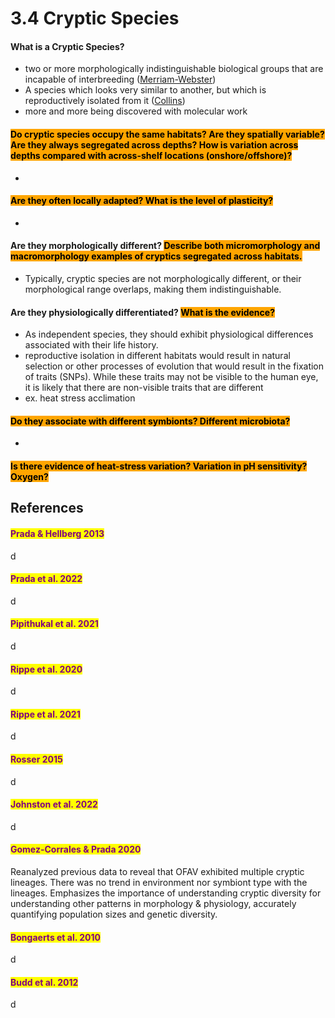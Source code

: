 # 3.4 Cryptic Species

#### What is a Cryptic Species?&#x20;

* two or more morphologically indistinguishable biological groups that are incapable of interbreeding  ([Merriam-Webster](https://www.merriam-webster.com/dictionary/cryptic%20species))&#x20;
* A species which looks very similar to another, but which is reproductively isolated from it ([Collins](https://www.collinsdictionary.com/us/dictionary/english/cryptic-species))
* more and more being discovered with molecular work&#x20;

#### <mark style="background-color:orange;">Do cryptic species occupy the same habitats? Are they spatially variable? Are they always segregated across depths? How is variation across depths compared with across-shelf locations (onshore/offshore)?</mark>&#x20;

*

#### <mark style="background-color:orange;">Are they often locally adapted? What is the level of plasticity?</mark>

*

#### Are they morphologically different? <mark style="background-color:orange;">Describe both micromorphology and macromorphology examples of cryptics segregated across habitats.</mark>

* Typically, cryptic species are not morphologically different, or their morphological range overlaps, making them indistinguishable.&#x20;

#### Are they physiologically differentiated? <mark style="background-color:orange;">What is the evidence?</mark>&#x20;

* As independent species, they should exhibit physiological differences associated with their life history.&#x20;
* reproductive isolation in different habitats would result in natural selection or other processes of evolution that would result in the fixation of traits (SNPs). While these traits may not be visible to the human eye, it is likely that there are non-visible traits that are different&#x20;
* ex. heat stress acclimation&#x20;

#### &#x20;<mark style="background-color:orange;">Do they associate with different symbionts? Different microbiota?</mark>&#x20;

*

#### <mark style="background-color:orange;">Is there evidence of heat-stress variation? Variation in pH sensitivity? Oxygen?</mark>



## References

#### <mark style="color:purple;">Prada & Hellberg 2013</mark>&#x20;

d

#### <mark style="color:purple;">Prada et al. 2022</mark>

d

#### <mark style="color:purple;">Pipithukal et al. 2021</mark>

d

#### <mark style="color:purple;">Rippe et al. 2020</mark>

d

#### <mark style="color:purple;">Rippe et al. 2021</mark>

d

#### <mark style="color:purple;">Rosser 2015</mark>

d

#### <mark style="color:purple;">Johnston et al. 2022</mark>

d

#### <mark style="color:purple;">Gomez-Corrales & Prada 2020</mark>

Reanalyzed previous data to reveal that OFAV exhibited multiple cryptic lineages. There was no trend in environment nor symbiont type with the lineages. Emphasizes the importance of understanding cryptic diversity for understanding other patterns in morphology & physiology, accurately quantifying population sizes and genetic diversity.&#x20;

#### <mark style="color:purple;">Bongaerts et al. 2010</mark>

d

#### <mark style="color:purple;">Budd et al. 2012</mark>

d





